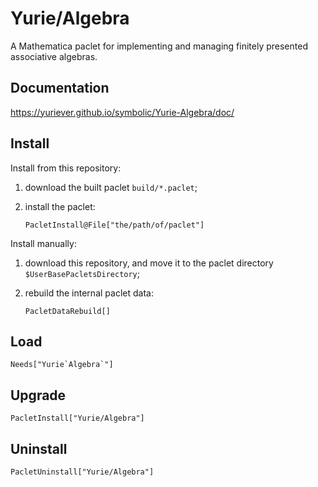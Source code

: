 # Yurie/Algebra

A Mathematica paclet for implementing and managing finitely presented associative algebras.

## Documentation

<https://yuriever.github.io/symbolic/Yurie-Algebra/doc/>

## Install

Install from this repository:

1. download the built paclet `build/*.paclet`;

2. install the paclet:

    ``` wl
    PacletInstall@File["the/path/of/paclet"]
    ```

Install manually:

1. download this repository, and move it to the paclet directory `$UserBasePacletsDirectory`;

2. rebuild the internal paclet data:

    ``` wl
    PacletDataRebuild[]
    ```

## Load

``` wl
Needs["Yurie`Algebra`"]
```

## Upgrade

``` wl
PacletInstall["Yurie/Algebra"]
```

## Uninstall

``` wl
PacletUninstall["Yurie/Algebra"]
```
